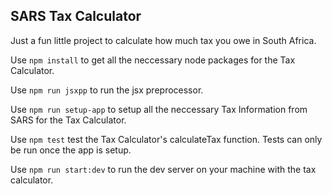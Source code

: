 ## SARS Tax Calculator 

Just a fun little project to calculate how much tax you owe in South Africa.

Use `npm install` to get all the neccessary node packages for the Tax Calculator.

Use `npm run jsxpp` to run the jsx preprocessor.

Use `npm run setup-app` to setup all the neccessary Tax Information from SARS for the Tax Calculator.

Use `npm test` test the Tax Calculator's calculateTax function. Tests can only be run once the app is setup.

Use `npm run start:dev` to run the dev server on your machine with the tax calculator.

